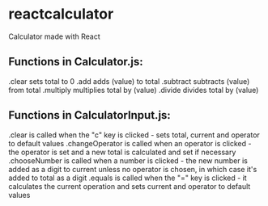 # reactcalculator
 
Calculator made with React

## Functions in Calculator.js:
.clear sets total to 0
.add adds (value) to total
.subtract subtracts (value) from total
.multiply multiplies total by (value)
.divide divides total by (value)

## Functions in CalculatorInput.js:
.clear is called when the "c" key is clicked - sets total, current and operator to default values
.changeOperator is called when an operator is clicked - the operator is set and a new total is calculated and set if necessary
.chooseNumber is called when a number is clicked - the new number is added as a digit to current unless no operator is chosen, in which case it's added to total as a digit
.equals is called when the "=" key is clicked - it calculates the current operation and sets current and operator to default values